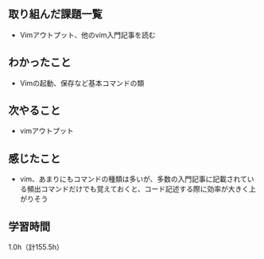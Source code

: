 ## 取り組んだ課題一覧
- Vimアウトプット、他のvim入門記事を読む

## わかったこと
- Vimの起動、保存など基本コマンドの類
  
## 次やること
- vimアウトプット

## 感じたこと
- vim、あまりにもコマンドの種類は多いが、多数の入門記事に記載されている頻出コマンドだけでも覚えておくと、コード記述する際に効率が大きく上がりそう

## 学習時間
1.0h（計155.5h）
